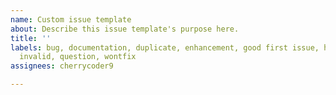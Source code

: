 ```yaml
---
name: Custom issue template
about: Describe this issue template's purpose here.
title: ''
labels: bug, documentation, duplicate, enhancement, good first issue, help wanted,
  invalid, question, wontfix
assignees: cherrycoder9

---
```



